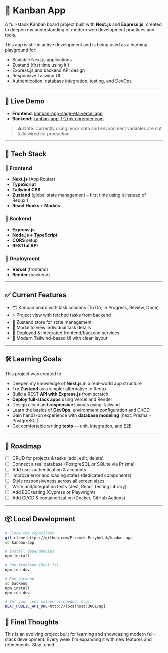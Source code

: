 # 🧠 Kanban App

A full-stack Kanban board project built with **Next.js** and **Express.js**, created to deepen my understanding of modern web development practices and tools.

This app is still in active development and is being used as a learning playground for:

- Scalable Next.js applications
- Zustand (first time using it!)
- Express.js and backend API design
- Responsive Tailwind UI
- Authentication, database integration, testing, and DevOps

---

## 🚀 Live Demo

- **Frontend**: [kanban-app-sage-eta.vercel.app](https://kanban-app-sage-eta.vercel.app)
- **Backend**: [kanban-app-1-2rpk.onrender.com](https://kanban-app-1-2rpk.onrender.com)

> ⚠️ Note: Currently using mock data and environment variables are not fully wired for production.

---

## 🧩 Tech Stack

### 🔹 Frontend

- **Next.js** (App Router)
- **TypeScript**
- **Tailwind CSS**
- **Zustand** (global state management – first time using it instead of Redux!)
- **React Hooks + Modals**

### 🔹 Backend

- **Express.js**
- **Node.js + TypeScript**
- **CORS** setup
- **RESTful API**

### 🔹 Deployment

- **Vercel** (frontend)
- **Render** (backend)

---

## ✅ Current Features

- 🗂️ Kanban board with task columns (To Do, In Progress, Review, Done)
- ⚡ Project view with fetched tasks from backend
- 🧠 Zustand store for state management
- 💬 Modal to view individual task details
- 🎯 Deployed & integrated frontend/backend services
- 📐 Modern Tailwind-based UI with clean layout

---

## 🛠️ Learning Goals

This project was created to:

- Deepen my knowledge of **Next.js** in a real-world app structure
- Try **Zustand** as a simpler alternative to Redux
- Build a REST **API with Express.js** from scratch
- **Deploy full-stack apps** using Vercel and Render
- Design clean and **responsive** layouts using Tailwind
- Learn the basics of **DevOps**, environment configuration and CI/CD
- Gain hands-on experience with **database modeling** (next: Prisma + PostgreSQL)
- Get comfortable writing **tests** — unit, integration, and E2E

---

## 📌 Roadmap

- [ ] CRUD for projects & tasks (add, edit, delete)
- [ ] Connect a real database (PostgreSQL or SQLite via Prisma)
- [ ] Add user authentication & accounts
- [ ] Improve error and loading states (dedicated components)
- [ ] Style responsiveness across all screen sizes
- [ ] Write unit/integration tests (Jest, React Testing Library)
- [ ] Add E2E testing (Cypress or Playwright)
- [ ] Add CI/CD & containerization (Docker, GitHub Actions)

---

## 📦 Local Development

```bash
# Clone the repository
git clone https://github.com/Przemek-Przybylak/kanban-app
cd kanban-app

# Install dependencies
npm install

# Run frontend (Next.js)
npm run dev

# Run backend
cd backend
npm install
npm run dev

# Set your .env values as needed, e.g.:
NEXT_PUBLIC_API_URL=http://localhost:3001/api

```

## 🙌 Final Thoughts

This is an evolving project built for learning and showcasing modern full-stack development.
Every week I'm expanding it with new features and refinements. Stay tuned!
